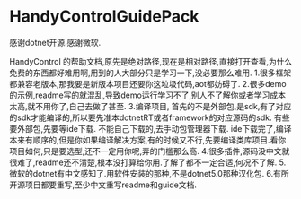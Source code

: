# HandyControlGuidePack
感谢dotnet开源.感谢微软.

HandyControl 的帮助文档,原先是绝对路径,现在是相对路径,直接打开查看,为什么免费的东西都好难用啊,用到的人大部分只是学习一下,没必要那么难用.
1.很多框架都兼容老版本,那我要是新版本项目还要你这垃圾代码,aot都妨碍了.
2.很多demo的示例,readme写的就混乱,导致demo运行学习不了,别人不了解你或者学习成本太高,就不用你了,自己去做了甚至.
3.编译项目,
  首先的不是外部包,是sdk,有了对应的sdk才能编译的,所以要先准本dotnetRT或者framework的对应源码的sdk.
  有些要外部包,先要等ide下载. 不能自己下载的,去手动包管理器下载.
  ide下载完了,编译本来有顺序的,但是你如果编译解决方案,有的时候又不行,先要编译类库项目.看你项目如何,只是要选型,还不一定用你呢,弄的门槛那么高.
4.很多插件,源码没中文就很难了,readme还不清楚,根本没打算给你用.了解了都不一定合适,何况不了解.
5.微软的dotnet有中文感知了.用软件安装的那种,不是dotnet5.0那种汉化包.
6.有所开源项目都要重写,至少中文重写readme和guide文档.
